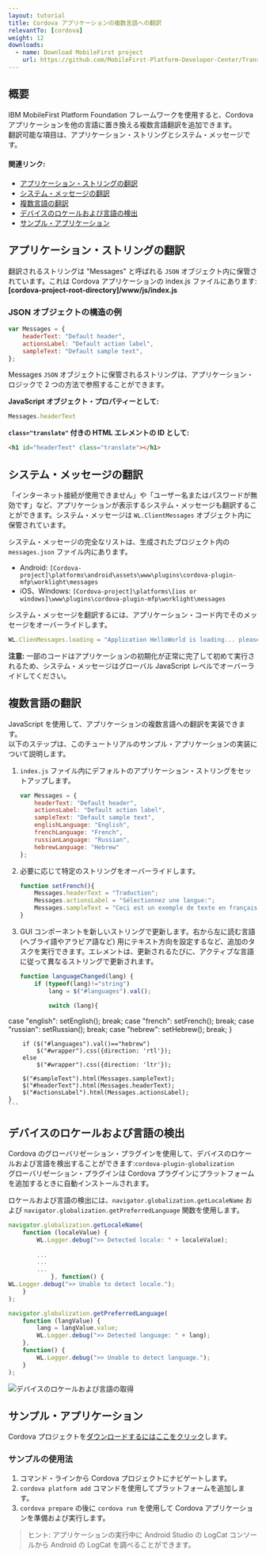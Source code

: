 ```yaml
---
layout: tutorial
title: Cordova アプリケーションの複数言語への翻訳
relevantTo: [cordova]
weight: 12
downloads:
  - name: Download MobileFirst project
    url: https://github.com/MobileFirst-Platform-Developer-Center/Translation/tree/release80
---
```


## 概要
IBM MobileFirst Platform Foundation フレームワークを使用すると、Cordova アプリケーションを他の言語に置き換える複数言語翻訳を追加できます。  
翻訳可能な項目は、アプリケーション・ストリングとシステム・メッセージです。 

#### 関連リンク:

* [アプリケーション・ストリングの翻訳](#translating-application-strings)
* [システム・メッセージの翻訳](#translating-system-messages)
* [複数言語の翻訳](#multilanguage-translation)
* [デバイスのロケールおよび言語の検出](#detecting-the-device-locale-and-language)
* [サンプル・アプリケーション](#sample-application)

## アプリケーション・ストリングの翻訳
翻訳されるストリングは "Messages" と呼ばれる `JSON` オブジェクト内に保管されています。これは Cordova アプリケーションの index.js ファイルにあります: **[cordova-project-root-directory]/www/js/index.js**

### JSON オブジェクトの構造の例

```JavaScript
var Messages = {
    headerText: "Default header",
    actionsLabel: "Default action label",
    sampleText: "Default sample text",
};
```

Messages `JSON` オブジェクトに保管されるストリングは、アプリケーション・ロジックで 2 つの方法で参照することができます。

**JavaScript オブジェクト・プロパティーとして:**

```JavaScript
Messages.headerText
```

**`class="translate"` 付きの HTML エレメントの ID として:**

```html
<h1 id="headerText" class="translate"></h1>
```

## システム・メッセージの翻訳
「インターネット接続が使用できません」や「ユーザー名またはパスワードが無効です」など、アプリケーションが表示するシステム・メッセージも翻訳することができます。システム・メッセージは `WL.ClientMessages` オブジェクト内に保管されています。

システム・メッセージの完全なリストは、生成されたプロジェクト内の `messages.json` ファイル内にあります。 

- Android: `[Cordova-project]\platforms\android\assets\www\plugins\cordova-plugin-mfp\worklight\messages`
- iOS、Windows: `[Cordova-project]\platforms\[ios or windows]\www\plugins\cordova-plugin-mfp\worklight\messages`

システム・メッセージを翻訳するには、アプリケーション・コード内でそのメッセージをオーバーライドします。

```javascript
WL.ClienMessages.loading = "Application HelloWorld is loading... please wait.";
```

**注意:** 一部のコードはアプリケーションの初期化が正常に完了して初めて実行されるため、システム・メッセージはグローバル JavaScript レベルでオーバーライドしてください。

## 複数言語の翻訳
JavaScript を使用して、アプリケーションの複数言語への翻訳を実装できます。  
以下のステップは、このチュートリアルのサンプル・アプリケーションの実装について説明します。

1. `index.js` ファイル内にデフォルトのアプリケーション・ストリングをセットアップします。

    ```javascript
    var Messages = {
        headerText: "Default header",
        actionsLabel: "Default action label",
        sampleText: "Default sample text",
        englishLanguage: "English",
        frenchLanguage: "French",
        russianLanguage: "Russian",
        hebrewLanguage: "Hebrew"
    };
    ```

2. 必要に応じて特定のストリングをオーバーライドします。


    ```javascript
    function setFrench(){
        Messages.headerText = "Traduction";
        Messages.actionsLabel = "Sélectionnez une langue:";
        Messages.sampleText = "Ceci est un exemple de texte en français.";
    }
    ```

3. GUI コンポーネントを新しいストリングで更新します。右から左に読む言語 (ヘブライ語やアラビア語など) 用にテキスト方向を設定するなど、追加のタスクを実行できます。エレメントは、更新されるたびに、アクティブな言語に従って異なるストリングで更新されます。

    ```javascript
    function languageChanged(lang) {
        if (typeof(lang)!="string") 
            lang = $("#languages").val();
        
            switch (lang){
case "english":
                setEnglish();
                break;
            case "french":
                setFrench();
                break;
            case "russian":
                setRussian();
                break;
            case "hebrew":
                setHebrew();
                break;
        }
               
        if ($("#languages").val()=="hebrew")
            $("#wrapper").css({direction: 'rtl'});
        else
            $("#wrapper").css({direction: 'ltr'});
      
        $("#sampleText").html(Messages.sampleText);
        $("#headerText").html(Messages.headerText);
        $("#actionsLabel").html(Messages.actionsLabel);
    }
    ```

## デバイスのロケールおよび言語の検出
Cordova のグローバリゼーション・プラグインを使用して、デバイスのロケールおよび言語を検出することができます:`cordova-plugin-globalization`  
グローバリゼーション・プラグインは Cordova プラグインにプラットフォームを追加するときに自動インストールされます。

ロケールおよび言語の検出には、`navigator.globalization.getLocaleName` および `navigator.globalization.getPreferredLanguage` 関数を使用します。

```javascript
navigator.globalization.getLocaleName(
	function (localeValue) {
		WL.Logger.debug(">> Detected locale: " + localeValue);
		
        ...
        ...
        ...
	        }, function() {
WL.Logger.debug(">> Unable to detect locale.");
	}
);

navigator.globalization.getPreferredLanguage(
	function (langValue) {
		lang = langValue.value;
		WL.Logger.debug(">> Detected language: " + lang);
	},
	function() {
		WL.Logger.debug(">> Unable to detect language.");
	}
);
```

![デバイスのロケールおよび言語の取得](DeviceLocaleLangugae.png)

## サンプル・アプリケーション
Cordova プロジェクトを[ダウンロードするにはここをクリック](https://github.com/MobileFirst-Platform-Developer-Center/Translation)します。  

### サンプルの使用法
1. コマンド・ラインから Cordova プロジェクトにナビゲートします。
2. `cordova platform add` コマンドを使用してプラットフォームを追加します。
3. `cordova prepare` の後に `cordova run` を使用して Cordova アプリケーションを準備および実行します。

> ヒント: アプリケーションの実行中に Android Studio の LogCat コンソールから Android の LogCat を調べることができます。
